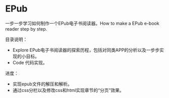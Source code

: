 # EPub

一步一步学习如何制作一个EPub电子书阅读器。How to make a EPub e-book reader step by step.

目录说明：

- Explore EPub电子书阅读器的探索历程，包括对同类APP的分析以及一步步实现的小目标。
- Code 代码实现。


进度：

- 实现epub文件的解压和解析。
- 通过css分栏以及修改css和html实现章节的“分页”效果。